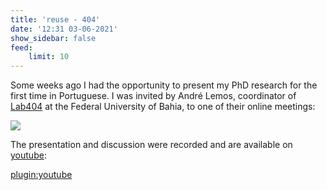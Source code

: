 ```yaml
---
title: 'reuse - 404'
date: '12:31 03-06-2021'
show_sidebar: false
feed:
    limit: 10
---
```


Some weeks ago I had the opportunity to present my PhD research for the first time in Portuguese. I was invited by André Lemos, coordinator of [Lab404](http://www.lab404.ufba.br/) at the Federal University of Bahia, to one of their online meetings:

[![](http://www.lab404.ufba.br/wp-content/uploads/2021/05/Card-Redes-Sociais.png)](http://www.lab404.ufba.br/encontros-do-lab404-debate-sobre-praticas-sociais-de-reuso-de-materia-nos-projetos-de-smart-cities/)

The presentation and discussion were recorded and are available on [youtube](https://www.youtube.com/watch?v=s8vjxRc47NI):

[plugin:youtube](https://www.youtube.com/watch?v=s8vjxRc47NI)